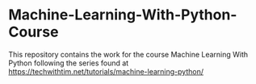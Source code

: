 # Machine-Learning-With-Python-Course

This repository contains the work for the course Machine Learning With Python following the series found at 
https://techwithtim.net/tutorials/machine-learning-python/
